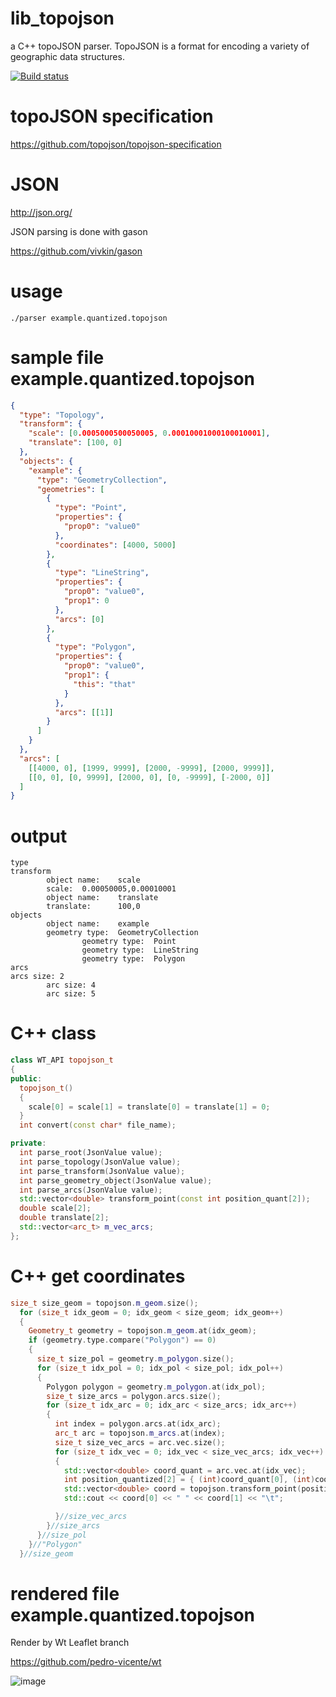 # lib_topojson
a C++ topoJSON parser. TopoJSON is a format for encoding a variety of geographic data structures.

[![Build status](https://ci.appveyor.com/api/projects/status/pluqviybu1v2xh7a?svg=true)](https://ci.appveyor.com/project/pedro-vicente/lib-topojson)


# topoJSON specification

https://github.com/topojson/topojson-specification

# JSON

http://json.org/

JSON parsing is done with gason

https://github.com/vivkin/gason


# usage

```
./parser example.quantized.topojson
```

# sample file example.quantized.topojson

```json
{
  "type": "Topology",
  "transform": {
    "scale": [0.0005000500050005, 0.00010001000100010001],
    "translate": [100, 0]
  },
  "objects": {
    "example": {
      "type": "GeometryCollection",
      "geometries": [
        {
          "type": "Point",
          "properties": {
            "prop0": "value0"
          },
          "coordinates": [4000, 5000]
        },
        {
          "type": "LineString",
          "properties": {
            "prop0": "value0",
            "prop1": 0
          },
          "arcs": [0]
        },
        {
          "type": "Polygon",
          "properties": {
            "prop0": "value0",
            "prop1": {
              "this": "that"
            }
          },
          "arcs": [[1]]
        }
      ]
    }
  },
  "arcs": [
    [[4000, 0], [1999, 9999], [2000, -9999], [2000, 9999]],
    [[0, 0], [0, 9999], [2000, 0], [0, -9999], [-2000, 0]]
  ]
}
```

# output

```
type
transform
        object name:    scale
        scale:  0.00050005,0.00010001
        object name:    translate
        translate:      100,0
objects
        object name:    example
        geometry type:  GeometryCollection
                geometry type:  Point
                geometry type:  LineString
                geometry type:  Polygon
arcs
arcs size: 2
        arc size: 4
        arc size: 5
```

# C++ class

```c++
class WT_API topojson_t
{
public:
  topojson_t()
  {
    scale[0] = scale[1] = translate[0] = translate[1] = 0;
  }
  int convert(const char* file_name);

private:
  int parse_root(JsonValue value);
  int parse_topology(JsonValue value);
  int parse_transform(JsonValue value);
  int parse_geometry_object(JsonValue value);
  int parse_arcs(JsonValue value);
  std::vector<double> transform_point(const int position_quant[2]);
  double scale[2];
  double translate[2];
  std::vector<arc_t> m_vec_arcs;
};

```

# C++ get coordinates

```c++
size_t size_geom = topojson.m_geom.size();
  for (size_t idx_geom = 0; idx_geom < size_geom; idx_geom++)
  {
    Geometry_t geometry = topojson.m_geom.at(idx_geom);
    if (geometry.type.compare("Polygon") == 0)
    {
      size_t size_pol = geometry.m_polygon.size();
      for (size_t idx_pol = 0; idx_pol < size_pol; idx_pol++)
      {
        Polygon polygon = geometry.m_polygon.at(idx_pol);
        size_t size_arcs = polygon.arcs.size();
        for (size_t idx_arc = 0; idx_arc < size_arcs; idx_arc++)
        {
          int index = polygon.arcs.at(idx_arc);
          arc_t arc = topojson.m_arcs.at(index);
          size_t size_vec_arcs = arc.vec.size();
          for (size_t idx_vec = 0; idx_vec < size_vec_arcs; idx_vec++)
          {
            std::vector<double> coord_quant = arc.vec.at(idx_vec);
            int position_quantized[2] = { (int)coord_quant[0], (int)coord_quant[1] };
            std::vector<double> coord = topojson.transform_point(position_quantized);
            std::cout << coord[0] << " " << coord[1] << "\t";

          }//size_vec_arcs
        }//size_arcs
      }//size_pol
    }//"Polygon"
  }//size_geom
```

# rendered file example.quantized.topojson

Render by Wt Leaflet branch

https://github.com/pedro-vicente/wt

![image](https://user-images.githubusercontent.com/6119070/41197489-7e51fe16-6c2e-11e8-853b-a1122ca8bcb5.png)


